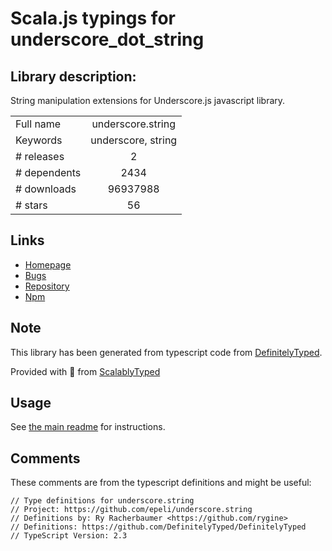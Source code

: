 
# Scala.js typings for underscore_dot_string


## Library description:
String manipulation extensions for Underscore.js javascript library.

|                    |                 |
| ------------------ | :-------------: |
| Full name          | underscore.string |
| Keywords           | underscore, string |
| # releases         | 2 |
| # dependents       | 2434 |
| # downloads        | 96937988 |
| # stars            | 56 |

## Links
- [Homepage](http://epeli.github.com/underscore.string/)
- [Bugs](https://github.com/epeli/underscore.string/issues)
- [Repository](https://github.com/epeli/underscore.string)
- [Npm](https://www.npmjs.com/package/underscore.string)
    


## Note
This library has been generated from typescript code from [DefinitelyTyped](https://definitelytyped.org).

Provided with :purple_heart: from [ScalablyTyped](https://github.com/oyvindberg/ScalablyTyped)

## Usage
See [the main readme](../../readme.md) for instructions.

## Comments

These comments are from the typescript definitions and might be useful:
```
// Type definitions for underscore.string
// Project: https://github.com/epeli/underscore.string
// Definitions by: Ry Racherbaumer <https://github.com/rygine>
// Definitions: https://github.com/DefinitelyTyped/DefinitelyTyped
// TypeScript Version: 2.3

```

